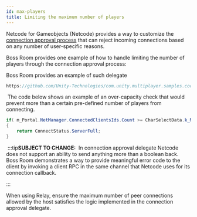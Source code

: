 ```yaml
---
id: max-players
title: Limiting the maximum number of players
---
```


Netcode for Gameobjects (Netcode) provides a way to customize the [connection approval process](connection-approval.md) that can reject incoming connections based on any number of user-specific reasons.
​

Boss Room provides one example of how to handle limiting the number of players through the connection approval process:

Boss Room provides an example of such delegate

```csharp reference
https://github.com/Unity-Technologies/com.unity.multiplayer.samples.coop/blob/main/Assets/Scripts/Gameplay/ConnectionManagement/ServerGameNetPortal.css#L176
```
​
The code below shows an example of an over-capacity check that would prevent more than a certain pre-defined number of players from connecting.
​
```csharp
if( m_Portal.NetManager.ConnectedClientsIds.Count >= CharSelectData.k_MaxLobbyPlayers )
{
    return ConnectStatus.ServerFull;
}
```
​
:::tip**SUBJECT TO CHANGE:**
​
In connection approval delegate Netcode does not support an ability to send anything more than a boolean back.
Boss Room demonstrates a way to provide meaningful error code to the client by invoking a client RPC in the same channel that Netcode uses for its connection callback.

:::

When using Relay, ensure the maximum number of peer connections allowed by the host satisfies the logic implemented in the connection approval delegate.

